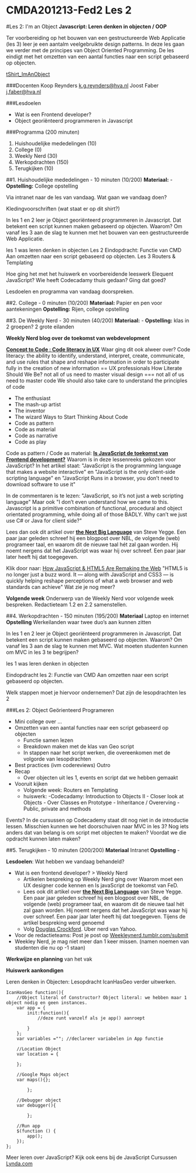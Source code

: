 CMDA201213-Fed2 Les 2
=====================

#Les 2: I'm an Object
**Javascript: Leren denken in objecten / OOP**

Ter voorbereiding op het bouwen van een gestructureerde Web Applicatie (les 3) leer je een aantalm veelgebruikte design patterns. In deze les gaan we verder met de principes van Object Oriented Programming. De les eindigt met het omzetten van een aantal functies naar een script gebaseerd op objecten.

[tShirt_ImAnObject](http://www.zazzle.com/i_am_an_object_shirts-235241989977734317)

###Docenten
Koop Reynders k.g.reynders@hva.nl 
Joost Faber j.faber@hva.nl

###Lesdoelen
* Wat is een Frontend developer?
* Object georiënteerd programmeren in Javascript

###Programma (200 minuten)
1. Huishoudelijke mededelingen (10) 
2. College (0)
3. Weekly Nerd (30) 
4. Werkopdrachten (150)
5. Terugkijken (10) 


##1. Huishoudelijke mededelingen - 10 minuten (10/200)
**Materiaal:** - 
**Opstelling:** College opstelling

Via intranet naar de les van vandaag.
Wat gaan we vandaag doen?

Kledingvoorschriften (wat staat er op dit shirt?)

In les 1 en 2 leer je Object georiënteerd programmeren in Javascript.  Dat betekent een script kunnen maken gebaseerd op objecten.
Waarom? Om vanaf les 3 aan de slag te kunnen met het bouwen van een gestructureerde Web Applicatie.

les 1 was leren denken in objecten
Les 2 Eindopdracht: Functie van CMD Aan omzetten naar een script gebaseerd op objecten.
Les 3 Routers & Templating

Hoe ging het met het huiswerk en voorbereidende leeswerk Elequent JavaScript?
Wie heeft Codecadamy thuis gedaan? Ging dat goed?

Lesdoelen en programma van vandaag doorspreken.


##2. College - 0 minuten (10/200)
**Materiaal:** Papier en pen voor aantekeningen
**Opstelling:** Rijen, college opstelling


##3. De Weekly Nerd - 30 minuten (40/200)
**Materiaal:** -
**Opstelling:** klas in 2 groepen? 2 grote eilanden

**Weekly Nerd blog over de toekomst van webdevelopment**

**[Concept to Code : Code literacy in UX](http://uxmag.com/articles/concept-to-code)**
Waar ging dit ook alweer over?
Code literacy: the ability to identify, understand, interpret, create, communicate, and use rules that shape and reshape information in order to participate fully in the creation of new information == UX professionals
How Literate Should We Be?
not all of us need to master visual design === not all of us need to master code
We should also take care to understand the principles of code
- The enthusiast
- The mash-up artist
- The inventor
- The wizard
Ways to Start Thinking About Code
- Code as pattern
- Code as material
- Code as narrative
- Code as play

Code as pattern / Code as material:
**[Is JavaScript de toekomst van Frontend development?](http://mashable.com/2012/11/12/javascript/)** Waarom is in deze lessenreeks gekozen voor JavaScript? 
In het artikel staat: "JavaScript is the programming language that makes a website interactive"
en "JavaScript is the only client-side scripting language"
en "JavaScript Runs in a browser, you don’t need to download software to use it"

In de commentaren is te lezen: "JavaScript, so it’s not just a web scripting language"
Maar ook "I don’t even understand how we came to this. Javascript is a primitive combination of functional, procedural and object orientated programming, while doing all of those BADLY. Why can’t we just use C# or Java for client side?"

Lees dan ook dit artikel over [**the Next Big Language**](http://steve-yegge.blogspot.nl/2007/02/next-big-language.html) van Steve Yegge. Een paar jaar geleden schreef hij een blogpost over NBL, de volgende (web) programeer taal, en waarom dit de nieuwe taal hét zal gaan worden. Hij noemt nergens dat het JavaScript was waar hij over schreef. Een paar jaar later heeft hij dat toegegeven.

Klik door naar: [How JavaScript & HTML5 Are Remaking the Web](http://mashable.com/2011/03/17/javascript-html5/)
 "HTML5 is no longer just a buzz word. It — along with JavaScript and CSS3 — is quickly helping reshape perceptions of what a web browser and web standards can achieve"
Wat zie je nog meer?



**Volgende week**
Onderwerp van de Weekly Nerd voor volgende week bespreken. 
Redactieteam 1.2 en 2.2 samenstellen.


##4. Werkopdrachten - 150 minuten (195/200)
**Materiaal** Laptop en internet
**Opstelling** Werkeilanden waar twee duo’s aan kunnen zitten


In les 1 en 2 leer je Object georiënteerd programmeren in Javascript.  Dat betekent een script kunnen maken gebaseerd op objecten.
Waarom? Om vanaf les 3 aan de slag te kunnen met MVC. Wat moeten studenten kunnen om MVC in les 3 te begrijpen? 

les 1 was leren denken in objecten

Eindopdracht les 2: Functie van CMD Aan omzetten naar een script gebaseerd op objecten.

Welk stappen moet je hiervoor ondernemen? Dat zijn de lesopdrachten les 2


###Les 2: Object Geörienteerd Programeren

- Mini college over ...
- Omzetten van een aantal functies naar een script gebaseerd op objecten
	- Functie samen lezen
	- Breakdown maken met de klas van Geo script
	- In stappen naar het script werken, die overeenkomen met de volgorde van lesopdrachten
- Best practices (ivm codereviews)
Outro 
- Recap 
	- Over objecten uit les 1, events en script dat we hebben gemaakt
- Vooruit kijken
 	- Volgende week: Routers en Templating
	- huiswerk:
		-Codecadamy: Introduction to Objects II - Closer look at Objects
			- Over Classes en Prototype
			- Inheritance / Overerving
			- Public, private and methods

Events? In de cursussen op Codecademy staat dit nog niet in de introductie lessen. Misschien kunnen we het doorschuiven naar MVC in les 3?
Nog iets anders dat van belang is om script met objecten te maken? Voordat we die opdracht kunnen laten maken?



##5. Terugkijken - 10 minuten (200/200)
**Materiaal** Intranet
**Opstelling** - 

**Lesdoelen**: Wat hebben we vandaag behandeld? 

- Wat is een frontend developer? > Weekly Nerd
	- Artikelen bespreking op Weekly Nerd ging over Waarom moet een UX designer code kennen en Is javaScript de toekomst van FeD.
	- Lees ook dit artikel over [**the Next Big Language**](http://steve-yegge.blogspot.nl/2007/02/next-big-language.html) van Steve Yegge. Een paar jaar geleden schreef hij een blogpost over NBL, de volgende (web) programeer taal, en waarom dit de nieuwe taal hét zal gaan worden. Hij noemt nergens dat het JavaScript was waar hij over schreef. Een paar jaar later heeft hij dat toegegeven.
Tijens de artikel bespreking werd genoemd
	- Volg [Douglas Crockford](http://www.yuiblog.com/crockford/). Uber nerd van Yahoo. 
- Voor de redactieteams: Post je post op [Weekleynerd.tumblr.com/submit](http://weeklynerd.tumblr.com/submit)
- Weekley Nerd, je mag niet meer dan 1 keer missen. (namen noemen van studenten die nu op -1 staan)




**Werkwijze en planning** van het vak
	

**Huiswerk aankondigen**

Leren denken in Objecten: Lesopdracht IcanHasGeo verder uitwerken.

	IcanHasGeo function(){
		//Object literal of Constructor? Object literal: we hebben maar 1 object nodig en geen instances. 
		var app = {
			init:function(){
				//deze runt vanzelf als je app() aanroept
			
			}
		};
		var variables =""; //declareer variabelen in App functie

		//Location Object
		var location = {
		
		};

		//Google Maps object
		var maps(){};

			};
			
		//Debugger object
		var debugger(){

			};

		//Run app
		$(function () {
			app();	
		});
	};

Meer leren over JavaScript?
Kijk ook eens bij de JavaScript Cursussen [Lynda.com](http://www.lynda.com/JavaScript-training-tutorials/244-0.html)





